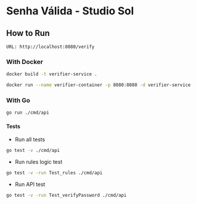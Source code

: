 # Senha Válida - Studio Sol

## How to Run

`URL: http://localhost:8080/verify`

### With Docker

```bash
docker build -t verifier-service .
```

```bash
docker run --name verifier-container -p 8080:8080 -d verifier-service
```

### With Go

```bash
go run ./cmd/api
```

#### Tests
- Run all tests
```bash
go test -v ./cmd/api
```

- Run rules logic test
```bash
go test -v -run Test_rules ./cmd/api
```

- Run API test
```bash
go test -v -run Test_verifyPassword ./cmd/api
```